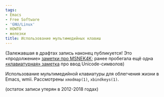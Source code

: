 ```yaml
---
tags:
- Emacs
- Free Software
- 'GNU/Linux'
- HOWTO
- железки
title: Использование мультимедийных клавиш
---
```


(Залежавшая в драфтах запись наконец публикуется! Это «продолжение»
[заметки про MSNEK4K][]; ранее пробегала ещё одна [«клавиатурная»
заметка][] про ввод Unicode-символов)

Использование мультимедийной клавиатуры для облегчения жизни в Emacs,
wmii. Рассмотрены `xmodmap(1)`, `xbindkeys(1)`.

(остаток записи утерян в 2012-2018 годах)

  [заметки про MSNEK4K]: http://dzhus.org/blog/entry/msnek-linux/
  [«клавиатурная» заметка]: http://dzhus.org/blog/entry/unicode-input/
